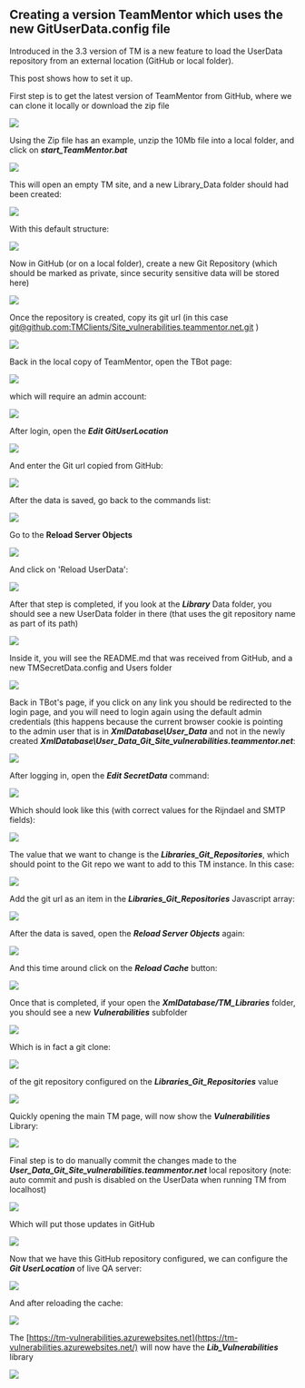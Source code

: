 ## Creating a version TeamMentor which uses the new GitUserData.config file

Introduced in the 3.3 version of TM is a new feature to load the UserData repository from an external location (GitHub or local folder).

This post shows how to set it up.

First step is to get the latest version of TeamMentor from GitHub, where we can clone it locally or download the zip file

![](images/creating-version-1.png)

Using the Zip file has an example, unzip the 10Mb file into a local folder, and click on **_start_TeamMentor.bat_**  

![](images/creating-version-2.png)

This will open an empty TM site, and a new Library_Data folder should had been created:

![](images/creating-version-3.png)

With this default structure:

![](images/creating-version-4.png)

Now in GitHub (or on a local folder), create a new Git Repository (which should be marked as private, since security sensitive data will be stored here)

![](images/creating-version-5.png)

Once the repository is created, copy its git url (in this case [git@github.com:TMClients/Site_vulnerabilities.teammentor.net.git](mailto:git@github.com:TMClients/Site_vulnerabilities.teammentor.net.git) )

![](images/creating-version-6.png)

Back in the local copy of TeamMentor, open the TBot page:

![](images/creating-version-7.png)

which will require an admin account:

![](images/creating-version-8.png)

After login, open the **_Edit GitUserLocation_**  

![](images/creating-version-9.png)

And enter the Git url copied from GitHub:

![](images/creating-version-10.png)

After the data is saved, go back to the commands list:

![](images/creating-version-11.png)

Go to the **Reload Server Objects**  

![](images/creating-version-12.png)

And click on 'Reload UserData':

![](images/creating-version-13.png)

After that step is completed, if you look at the **_Library_** Data folder, you should see a new UserData folder in there (that uses the git repository name as part of its path)

![](images/creating-version-14.png)

Inside it, you will see the README.md that was received from GitHub, and a new TMSecretData.config and Users folder

![](images/creating-version-15.png)

Back in TBot's page, if you click on any link you should be redirected to the login page, and you will need to login again using the default admin credentials (this happens because the current browser cookie is pointing  
to the admin user that is in **_XmlDatabase\User_Data_** and not in the newly created **_XmlDatabase\User_Data_Git_Site_vulnerabilities.teammentor.net_**:

![](images/creating-version-16.png)

After logging in, open the **_Edit SecretData_** command:

![](images/creating-version-17.png)

Which should look like this (with correct values for the Rijndael and SMTP fields):

![](images/creating-version-18.png)

The value that we want to change is the **_Libraries_Git_Repositories_**, which should point to the Git repo we want to add to this TM instance. In this case:

![](images/creating-version-19.png)

Add the git url as an item in the **_Libraries_Git_Repositories_** Javascript array:

![](images/creating-version-20.png)

After the data is saved, open the **_Reload Server Objects_** again:

![](images/creating-version-21.png)

And this time around click on the **_Reload Cache_** button:

![](images/creating-version-22.png)

Once that is completed, if your open the **_XmlDatabase/TM_Libraries_** folder, you should see a new **_Vulnerabilities_** subfolder

![](images/creating-version-23.png)

Which is in fact a git clone:

![](images/creating-version-24.png)

of the git repository configured on the **_Libraries_Git_Repositories_** value

![](images/creating-version-25.png)

Quickly opening the main TM page, will now show the **_Vulnerabilities_** Library:

![](images/creating-version-26.png)

Final step is to do manually commit the changes made to the **_User_Data_Git_Site_vulnerabilities.teammentor.net_** local repository (note: auto commit and push is disabled on the UserData when running TM from localhost)

![](images/creating-version-27.png)

Which will put those updates in GitHub

![](images/creating-version-28.png)

Now that we have this GitHub repository configured, we can configure the **_Git UserLocation_** of live QA server:

![](images/creating-version-29.png)

And after reloading the cache:  

![](images/creating-version-30.png)

The [https://tm-vulnerabilities.azurewebsites.net](https://tm-vulnerabilities.azurewebsites.net/) will now have the **_Lib_Vulnerabilities_** library

 ![](images/creating-version-31.png)
